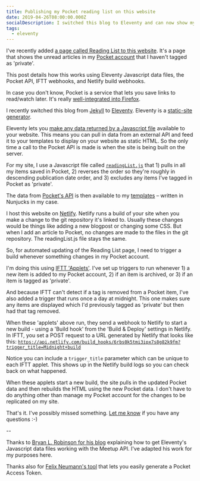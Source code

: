 ```yaml
---
title: Publishing my Pocket reading list on this website
date: 2019-04-26T08:00:00.000Z
socialDescription: I switched this blog to Eleventy and can now show my Pocket reading list on it
tags:
  - eleventy
---
```

I've recently added [a page called Reading List to this website](/reading-list). It's a page that shows the unread articles in my [Pocket account](https://getpocket.com/) that I haven't tagged as 'private'.

This post details how this works using Eleventy Javascript data files, the Pocket API, IFTT webhooks, and Netlify build webhooks.

In case you don't know, Pocket is a service that lets you save links to read/watch later. It's really [well-integrated into Firefox](https://support.mozilla.org/en-US/kb/save-web-pages-later-pocket-firefox).

I recently switched this blog from [Jekyll](https://jekyllrb.com) to [Eleventy](https://www.11ty.io). Eleventy is a [static-site generator](https://indieweb.org/static_site_generator).

Eleventy lets you [make any data returned by a Javascript file](https://www.11ty.io/docs/data-js/) available to your website. This means you can pull in data from an external API and feed it to your templates to display on your website as static HTML. So the only time a call to the Pocket API is made is when the site is being built on the server.

For my site, I use a Javascript file called [`readingList.js`](https://github.com/edjw/edjw-blog/blob/master/_data/readingList.js) that 1) pulls in all my items saved in Pocket, 2) reverses the order so they're roughly in descending publication date order, and 3) excludes any items I've tagged in Pocket as 'private'.

The data from [Pocket's API](https://getpocket.com/developer/docs/v3/retrieve) is then available to my [templates](https://github.com/edjw/edjw-blog/blob/master/_includes/layouts/reading-list.njk) – written in Nunjucks in my case.

I host this website on [Netlify](https://www.netlify.com). Netlify runs a build of your site when you make a change to the git repository it's linked to. Usually these changes would be things like adding a new blogpost or changing some CSS. But when I add an article to Pocket, no changes are made to the files in the git repository. The readingList.js file stays the same.

So, for automated updating of the Reading List page, I need to trigger a build whenever something changes in my Pocket account.

I'm doing this using [IFTT 'Applets'](https://ifttt.com). I've set up triggers to run whenever 1) a new item is added to my Pocket account, 2) if an item is archived, or 3) if an item is tagged as 'private'.

And because IFTT can't detect if a tag is removed from a Pocket item, I've also added a trigger that runs once a day at midnight. This one makes sure any items are displayed which I'd previously tagged as 'private' but then had that tag removed.

When these 'applets' above run, they send a webhook to Netlify to start a new build - using a 'Build hook' from the 'Build & Deploy' settings in Netlify. In IFTT, you set a POST request to a URL generated by Netlify that looks like this: <code class="word-wrap-break-word">https://api.netlify.com/build_hooks/6rbs0k5tmi3ipx7s8g82k9fm?trigger_title=Midnight+build</code>

Notice you can include a `trigger_title` parameter which can be unique to each IFTT applet. This shows up in the Netlify build logs so you can check back on what happened.

When these applets start a new build, the site pulls in the updated Pocket data and then rebuilds the HTML using the new Pocket data. I don't have to do anything other than manage my Pocket account for the changes to be replicated on my site.

That's it. I've possibly missed something. [Let me know](https://twitter.com/_edjw) if you have any questions :-)

\--

Thanks to [Bryan L. Robinson for his blog](https://bryanlrobinson.com/blog/2019/04/02/using-eleventys-javascript-data-files) explaining how to get Eleventy's Javascript data files working with the Meetup API. I've adapted his work for my purposes here.

Thanks also for [Felix Neumann's tool](https://reader.fxneumann.de/plugins/oneclickpocket/auth.php) that lets you easily generate a Pocket Access Token.
